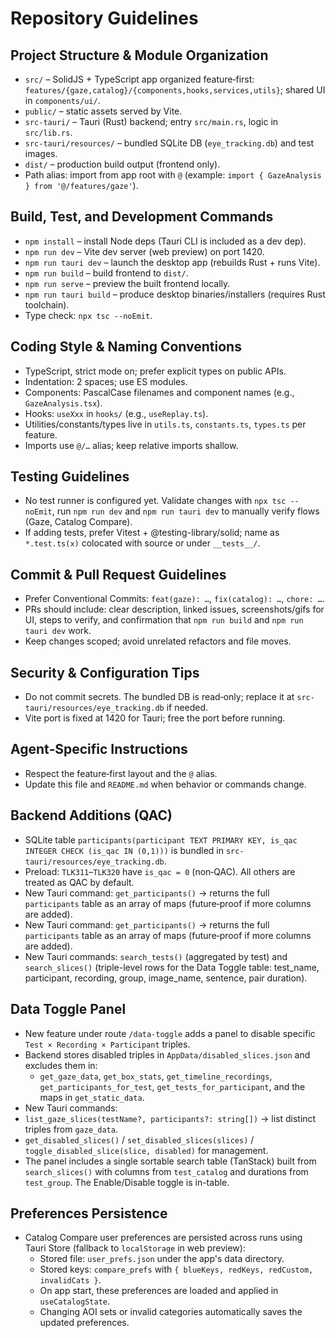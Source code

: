 # Repository Guidelines

## Project Structure & Module Organization
- `src/` – SolidJS + TypeScript app organized feature‑first: `features/{gaze,catalog}/{components,hooks,services,utils}`; shared UI in `components/ui/`.
- `public/` – static assets served by Vite.
- `src-tauri/` – Tauri (Rust) backend; entry `src/main.rs`, logic in `src/lib.rs`.
- `src-tauri/resources/` – bundled SQLite DB (`eye_tracking.db`) and test images.
- `dist/` – production build output (frontend only).
- Path alias: import from app root with `@` (example: `import { GazeAnalysis } from '@/features/gaze'`).

## Build, Test, and Development Commands
- `npm install` – install Node deps (Tauri CLI is included as a dev dep).
- `npm run dev` – Vite dev server (web preview) on port 1420.
- `npm run tauri dev` – launch the desktop app (rebuilds Rust + runs Vite).
- `npm run build` – build frontend to `dist/`.
- `npm run serve` – preview the built frontend locally.
- `npm run tauri build` – produce desktop binaries/installers (requires Rust toolchain).
- Type check: `npx tsc --noEmit`.

## Coding Style & Naming Conventions
- TypeScript, strict mode on; prefer explicit types on public APIs.
- Indentation: 2 spaces; use ES modules.
- Components: PascalCase filenames and component names (e.g., `GazeAnalysis.tsx`).
- Hooks: `useXxx` in `hooks/` (e.g., `useReplay.ts`).
- Utilities/constants/types live in `utils.ts`, `constants.ts`, `types.ts` per feature.
- Imports use `@/…` alias; keep relative imports shallow.

## Testing Guidelines
- No test runner is configured yet. Validate changes with `npx tsc --noEmit`, run `npm run dev` and `npm run tauri dev` to manually verify flows (Gaze, Catalog Compare).
- If adding tests, prefer Vitest + @testing-library/solid; name as `*.test.ts(x)` colocated with source or under `__tests__/`.

## Commit & Pull Request Guidelines
- Prefer Conventional Commits: `feat(gaze): …`, `fix(catalog): …`, `chore: …`.
- PRs should include: clear description, linked issues, screenshots/gifs for UI, steps to verify, and confirmation that `npm run build` and `npm run tauri dev` work.
- Keep changes scoped; avoid unrelated refactors and file moves.

## Security & Configuration Tips
- Do not commit secrets. The bundled DB is read‑only; replace it at `src-tauri/resources/eye_tracking.db` if needed.
- Vite port is fixed at 1420 for Tauri; free the port before running.

## Agent‑Specific Instructions
- Respect the feature‑first layout and the `@` alias.
- Update this file and `README.md` when behavior or commands change.

## Backend Additions (QAC)
- SQLite table `participants(participant TEXT PRIMARY KEY, is_qac INTEGER CHECK (is_qac IN (0,1)))` is bundled in `src-tauri/resources/eye_tracking.db`.
- Preload: `TLK311`–`TLK320` have `is_qac = 0` (non‑QAC). All others are treated as QAC by default.
- New Tauri command: `get_participants()` → returns the full `participants` table as an array of maps (future‑proof if more columns are added).
 - New Tauri command: `get_participants()` → returns the full `participants` table as an array of maps (future‑proof if more columns are added).
 - New Tauri commands: `search_tests()` (aggregated by test) and `search_slices()` (triple-level rows for the Data Toggle table: test_name, participant, recording, group, image_name, sentence, pair duration).

## Data Toggle Panel
- New feature under route `/data-toggle` adds a panel to disable specific `Test × Recording × Participant` triples.
- Backend stores disabled triples in `AppData/disabled_slices.json` and excludes them in:
  - `get_gaze_data`, `get_box_stats`, `get_timeline_recordings`, `get_participants_for_test`, `get_tests_for_participant`, and the maps in `get_static_data`.
 - New Tauri commands:
  - `list_gaze_slices(testName?, participants?: string[])` → list distinct triples from `gaze_data`.
  - `get_disabled_slices()` / `set_disabled_slices(slices)` / `toggle_disabled_slice(slice, disabled)` for management.
 - The panel includes a single sortable search table (TanStack) built from `search_slices()` with columns from `test_catalog` and durations from `test_group`. The Enable/Disable toggle is in-table.

## Preferences Persistence
- Catalog Compare user preferences are persisted across runs using Tauri Store (fallback to `localStorage` in web preview):
  - Stored file: `user_prefs.json` under the app's data directory.
  - Stored keys: `compare_prefs` with `{ blueKeys, redKeys, redCustom, invalidCats }`.
  - On app start, these preferences are loaded and applied in `useCatalogState`.
  - Changing AOI sets or invalid categories automatically saves the updated preferences.
